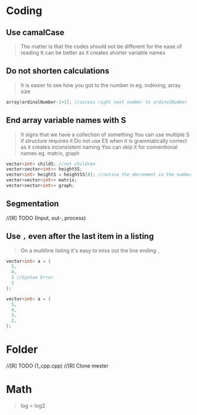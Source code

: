 # Coding
  ## Use camalCase
  > The matter is that the codes should not be different for the ease of reading
  > It can be better as it creates shorter variable names
  ## Do not shorten calculations
  > It is easier to see how you got to the number in eg. indexing, array size
  ```c++
  array[ordinalNumber-1+1]; //access right next number to ordinalNumber
  ```
  ## End array variable names with S
  > It signs that we have a collection of something
  > You can use multiple S if structure requires it
  > Do not use ES when it is grammatically correct as it creates inconsistent naming
  > You can skip it for conventional names eg. matrix, graph
  ```c++
  vector<int> childS; //not children
  vector<vector<int>> heightSS;
  vector<int> heightS = heightSS[0]; //notice the decrement in the number of 'S'-s
  vector<vector<int>> matrix;
  vector<vector<int>> graph;
  ```
  ## Segmentation
  //[R] TODO (Input, out-, process)
  ## Use `,` even after the last item in a listing
  > On a multiline listing it's easy to miss out the line ending `,`
  ```c++
  vector<int> a = {
    5,
    4,
    3 //Syntax Error
    2
  };
  ```
  ```c++
  vector<int> a = {
    5,
    4,
    3,
    2,
  };
  ```
# Folder
  //[R] TODO (1_cpp.cpp)
  //[R] Clone mester
# Math
> log = log2